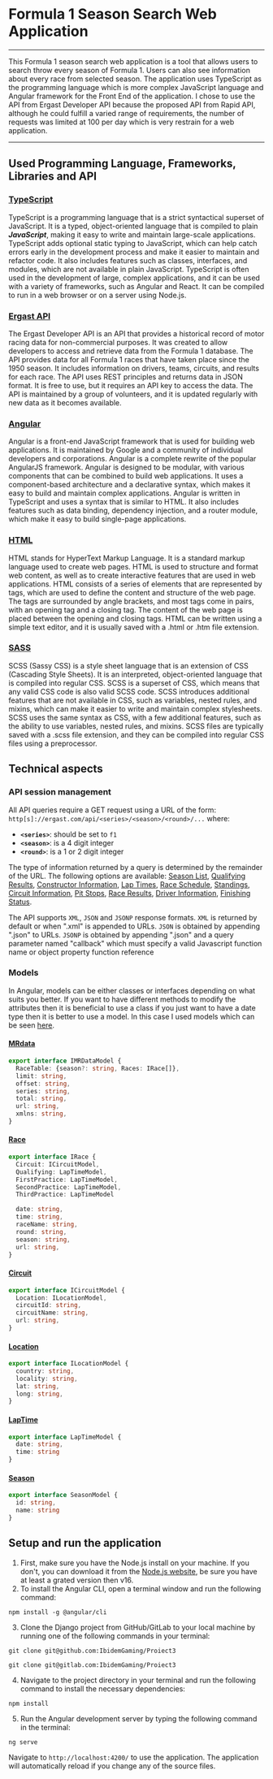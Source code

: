 # Formula 1 Season Search Web Application
<hr>

This Formula 1 season search web application is a tool that allows users to search throw every season of Formula 1. Users can also see information
about every race from selected season. The application uses TypeScript as the programming language which is more complex JavaScript language and
Angular framework for the Front End of the application. I chose to use the API from Ergast Developer API because the proposed API from Rapid API,
although he could fulfill a varied range of requirements, the number of requests was limited at 100 per day which is very restrain for a web application.
<hr>

## Used Programming Language, Frameworks, Libraries and API

### [TypeScript](https://www.typescriptlang.org/)
TypeScript is a programming language that is a strict syntactical superset of JavaScript. It is a typed, object-oriented language that is compiled
to plain <em><strong>JavaScript</strong></em>, making it easy to write and maintain large-scale applications. TypeScript adds optional static typing to JavaScript, which can
help catch errors early in the development process and make it easier to maintain and refactor code. It also includes features such as classes,
interfaces, and modules, which are not available in plain JavaScript. TypeScript is often used in the development of large, complex applications,
and it can be used with a variety of frameworks, such as Angular and React. It can be compiled to run in a web browser or on a server using Node.js.

### [Ergast API](http://ergast.com/mrd/)
The Ergast Developer API is an API that provides a historical record of motor racing data for non-commercial purposes. It was created to allow 
developers to access and retrieve data from the Formula 1 database. The API provides data for all Formula 1 races that have taken place since the 
1950 season. It includes information on drivers, teams, circuits, and results for each race. The API uses REST principles and returns data in JSON 
format. It is free to use, but it requires an API key to access the data. The API is maintained by a group of volunteers, and it is updated regularly 
with new data as it becomes available.


### [Angular](https://angular.io/)
Angular is a front-end JavaScript framework that is used for building web applications. It is maintained by Google and a community of individual 
developers and corporations. Angular is a complete rewrite of the popular AngularJS framework. Angular is designed to be modular, with various 
components that can be combined to build web applications. It uses a component-based architecture and a declarative syntax, which makes it easy 
to build and maintain complex applications. Angular is written in TypeScript and uses a syntax that is similar to HTML. It also includes features 
such as data binding, dependency injection, and a router module, which make it easy to build single-page applications.

### [HTML](https://en.wikipedia.org/wiki/HTML)
HTML stands for HyperText Markup Language. It is a standard markup language used to create web pages. HTML is used to structure and format web 
content, as well as to create interactive features that are used in web applications. HTML consists of a series of elements that are represented
by tags, which are used to define the content and structure of the web page. The tags are surrounded by angle brackets, and most tags come in 
pairs, with an opening tag and a closing tag. The content of the web page is placed between the opening and closing tags. HTML can be written 
using a simple text editor, and it is usually saved with a .html or .htm file extension.

### [SASS](https://sass-lang.com/)

SCSS (Sassy CSS) is a style sheet language that is an extension of CSS (Cascading Style Sheets). It is an interpreted, object-oriented language that 
is compiled into regular CSS. SCSS is a superset of CSS, which means that any valid CSS code is also valid SCSS code. SCSS introduces additional 
features that are not available in CSS, such as variables, nested rules, and mixins, which can make it easier to write and maintain complex stylesheets. 
SCSS uses the same syntax as CSS, with a few additional features, such as the ability to use variables, nested rules, and mixins. SCSS files are typically 
saved with a .scss file extension, and they can be compiled into regular CSS files using a preprocessor.


## Technical aspects
### API session management
All API queries require a GET request using a URL of the form: `http[s]://ergast.com/api/<series>/<season>/<round>/...` where:
- **`<series>`**: should be set to `f1`
- **`<season>`**: is a 4 digit integer
- **`<round>`**: is a 1 or 2 digit integer

The type of information returned by a query is determined by the remainder of the URL. The following options are available:
[Season List](http://ergast.com/mrd/methods/seasons/),
[Qualifying Results](http://ergast.com/mrd/methods/qualifying/),
[Constructor Information](http://ergast.com/mrd/methods/constructors),
[Lap Times](http://ergast.com/mrd/methods/laps/),
[Race Schedule](http://ergast.com/mrd/methods/schedule/),
[Standings](http://ergast.com/mrd/methods/standings/),
[Circuit Information](http://ergast.com/mrd/methods/circuits/),
[Pit Stops](http://ergast.com/mrd/methods/pitstops/),
[Race Results](http://ergast.com/mrd/methods/results/),
[Driver Information](http://ergast.com/mrd/methods/drivers/),
[Finishing Status](http://ergast.com/mrd/methods/status/).

The API supports `XML`, `JSON` and `JSONP` response formats. `XML` is returned by default or when ".xml" is appended to URLs. `JSON` is obtained by appending ".json" 
to URLs. `JSONP` is obtained by appending ".json" and a query parameter named "callback" which must specify a valid Javascript function name or object property 
function reference

### Models

In Angular, models can be either classes or interfaces depending on what suits you better. If you want to have different methods to modify the attributes then it is 
beneficial to use a class if you just want to have a date type then it is better to use a model. In this case I used models which can be seen [here](https://github.com/IbidemGaming/Proiect3/tree/master/src/app/models).

#### [MRdata](src/app/models/mrdata.model.ts)
```typescript
export interface IMRDataModel {
  RaceTable: {season?: string, Races: IRace[]},
  limit: string,
  offset: string,
  series: string,
  total: string,
  url: string,
  xmlns: string,
}
```
#### [Race](src/app/models/race.model.ts)
```typescript
export interface IRace {
  Circuit: ICircuitModel,
  Qualifying: LapTimeModel,
  FirstPractice: LapTimeModel,
  SecondPractice: LapTimeModel,
  ThirdPractice: LapTimeModel

  date: string,
  time: string,
  raceName: string,
  round: string,
  season: string,
  url: string,
}
```
#### [Circuit](src/app/models/circuit.model.ts)
```typescript
export interface ICircuitModel {
  Location: ILocationModel,
  circuitId: string,
  circuitName: string,
  url: string,
}
```
#### [Location](src/app/models/location.model.ts)
```typescript
export interface ILocationModel {
  country: string,
  locality: string,
  lat: string,
  long: string,
}
```
#### [LapTime](src/app/models/lapTime.model.ts)
```typescript
export interface LapTimeModel {
  date: string,
  time: string
}
```
#### [Season](src/app/models/season.model.ts)
```typescript
export interface SeasonModel {
  id: string,
  name: string
}
```
## Setup and run the application
1. First, make sure you have the Node.js install on your machine. If you don't, you can download it from the [Node.js website](https://nodejs.org/en/), 
be sure you have at least a grated version then v16.
2. To install the Angular CLI, open a terminal window and run the following command: 
```shell 
npm install -g @angular/cli
```
3. Clone the Django project from GitHub/GitLab to your local machine by running one of the following commands in your terminal:
```shell
git clone git@github.com:IbidemGaming/Proiect3
```
```shell
git clone git@gitlab.com:IbidemGaming/Proiect3
```
4. Navigate to the project directory in your terminal and run the following command to install the necessary dependencies:
```shell
npm install
```
5. Run the Angular development server by typing the following command in the terminal:
```shell
ng serve
```
Navigate to `http://localhost:4200/` to use the application. The application will automatically reload if you change any of the source files.
